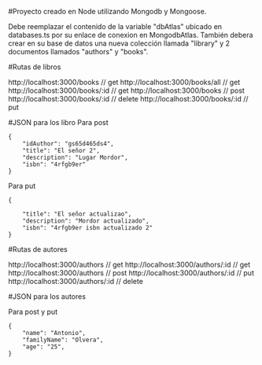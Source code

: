 #Proyecto creado en Node utilizando Mongodb y Mongoose.

Debe reemplazar el contenido de la variable "dbAtlas" ubicado en databases.ts por su enlace de conexion en MongodbAtlas.
También debera crear en su base de datos una nueva colección llamada "library" y 2 documentos llamados "authors" y "books".

#Rutas de libros

http://localhost:3000/books            // get
http://localhost:3000/books/all        // get
http://localhost:3000/books/:id        // get
http://localhost:3000/books            // post
http://localhost:3000/books/:id        // delete
http://localhost:3000/books/:id        // put

#JSON para los libro
Para post
```
{
    "idAuthor": "gs65d465ds4",
    "title": "El señor 2",
    "description": "Lugar Mordor",
    "isbn": "4rfgb9er"
}
```
Para put
```
{
    
    "title": "El señor actualizao",
    "description": "Mordor actualizado",
    "isbn": "4rfgb9er isbn actualizado 2"
}
```


#Rutas de autores

http://localhost:3000/authors          // get
http://localhost:3000/authors/:id      // get
http://localhost:3000/authors          // post
http://localhost:3000/authors/:id      // put
http://localhost:3000/authors/:id      // delete

#JSON para los autores

Para post y put
```
{
    "name": "Antonio",
    "familyName": "Olvera",
    "age": "25",
}
